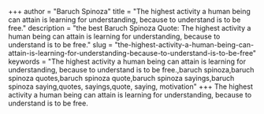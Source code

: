 +++
author = "Baruch Spinoza"
title = "The highest activity a human being can attain is learning for understanding, because to understand is to be free."
description = "the best Baruch Spinoza Quote: The highest activity a human being can attain is learning for understanding, because to understand is to be free."
slug = "the-highest-activity-a-human-being-can-attain-is-learning-for-understanding-because-to-understand-is-to-be-free"
keywords = "The highest activity a human being can attain is learning for understanding, because to understand is to be free.,baruch spinoza,baruch spinoza quotes,baruch spinoza quote,baruch spinoza sayings,baruch spinoza saying,quotes, sayings,quote, saying, motivation"
+++
The highest activity a human being can attain is learning for understanding, because to understand is to be free.
